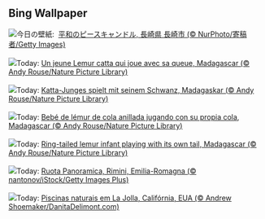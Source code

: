 ## Bing Wallpaper
![](https://www.bing.com/th?id=OHR.HiroshimaPeace2025_JA-JP3351733972_UHD.jpg&w=1000)今日の壁紙: &nbsp;[平和のピースキャンドル, 長崎県 長崎市 (© NurPhoto/寄稿者/Getty Images)](https://www.bing.com/th?id=OHR.HiroshimaPeace2025_JA-JP3351733972_UHD.jpg)
<br><br/>
![](https://www.bing.com/th?id=OHR.BabyLemur_FR-FR2344999545_UHD.jpg&w=1000)Today: [Un jeune Lemur catta qui joue avec sa queue, Madagascar (© Andy Rouse/Nature Picture Library)](https://www.bing.com/th?id=OHR.BabyLemur_FR-FR2344999545_UHD.jpg)
<br><br/>
![](https://www.bing.com/th?id=OHR.BabyLemur_DE-DE7888318090_UHD.jpg&w=1000)Today: [Katta-Junges spielt mit seinem Schwanz, Madagaskar (© Andy Rouse/Nature Picture Library)](https://www.bing.com/th?id=OHR.BabyLemur_DE-DE7888318090_UHD.jpg)
<br><br/>
![](https://www.bing.com/th?id=OHR.BabyLemur_ES-ES4465039868_UHD.jpg&w=1000)Today: [Bebé de lémur de cola anillada jugando con su propia cola, Madagascar (© Andy Rouse/Nature Picture Library)](https://www.bing.com/th?id=OHR.BabyLemur_ES-ES4465039868_UHD.jpg)
<br><br/>
![](https://www.bing.com/th?id=OHR.BabyLemur_EN-GB1704041505_UHD.jpg&w=1000)Today: [Ring-tailed lemur infant playing with its own tail, Madagascar (© Andy Rouse/Nature Picture Library)](https://www.bing.com/th?id=OHR.BabyLemur_EN-GB1704041505_UHD.jpg)
<br><br/>
![](https://www.bing.com/th?id=OHR.RuotaRimini_IT-IT1297102060_UHD.jpg&w=1000)Today: [Ruota Panoramica, Rimini, Emilia-Romagna (© nantonov/iStock/Getty Images Plus)](https://www.bing.com/th?id=OHR.RuotaRimini_IT-IT1297102060_UHD.jpg)
<br><br/>
![](https://www.bing.com/th?id=OHR.CaliforniaTidepool_PT-BR9575263840_UHD.jpg&w=1000)Today: [Piscinas naturais em La Jolla, Califórnia, EUA (© Andrew Shoemaker/DanitaDelimont.com)](https://www.bing.com/th?id=OHR.CaliforniaTidepool_PT-BR9575263840_UHD.jpg)
<br><br/>
